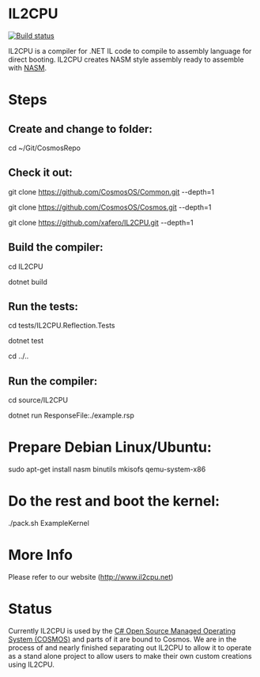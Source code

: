 # IL2CPU

[![Build status](https://ci.appveyor.com/api/projects/status/budqdarf5cj67lp7/branch/master?svg=true)](https://ci.appveyor.com/project/CosmosOS/il2cpu/branch/master)

IL2CPU is a compiler for .NET IL code to compile to assembly language for direct booting. IL2CPU creates NASM style assembly ready to assemble with [NASM](http://www.nasm.us/).

# Steps

## Create and change to folder:

cd ~/Git/CosmosRepo

## Check it out:

git clone https://github.com/CosmosOS/Common.git --depth=1

git clone https://github.com/CosmosOS/Cosmos.git --depth=1

git clone https://github.com/xafero/IL2CPU.git --depth=1

## Build the compiler:

cd IL2CPU

dotnet build

## Run the tests:

cd tests/IL2CPU.Reflection.Tests

dotnet test

cd ../..

## Run the compiler:

cd source/IL2CPU

dotnet run ResponseFile:./example.rsp

# Prepare Debian Linux/Ubuntu:

sudo apt-get install nasm binutils mkisofs qemu-system-x86

# Do the rest and boot the kernel:

./pack.sh ExampleKernel


# More Info
Please refer to our website (http://www.il2cpu.net)

# Status
Currently IL2CPU is used by the [C# Open Source Managed Operating System (COSMOS)](http://www.goCosmos.org) and parts of it are bound to Cosmos. We are in the process of and nearly finished separating out IL2CPU to allow it to operate as a stand alone project to allow users to make their own custom creations using IL2CPU.
